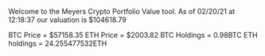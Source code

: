 Welcome to the Meyers Crypto Portfolio Value tool. 
As of 02/20/21 at 12:18:37 our valuation is $104618.79 

BTC Price = $57158.35
 ETH Price = $2003.82
BTC Holdings = 0.98BTC
 ETH holdings = 24.255477532ETH 
